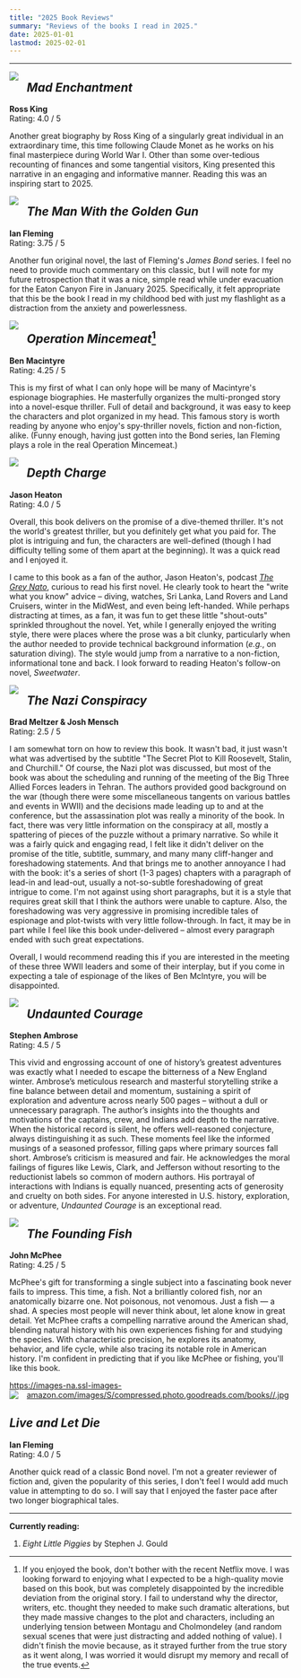 ```yaml
---
title: "2025 Book Reviews"
summary: "Reviews of the books I read in 2025."
date: 2025-01-01
lastmod: 2025-02-01
---
```


<!-- My favorite books of the year (links to the respective review below):

1. [*The Wide Wide Sea*](#the-wide-wide-sea)
2. [*Slow Productivity*](#slow-productivity)
3. [*The Bookseller of Florence*](#the-bookseller-of-florence)
4. [*Draft No. 4*](#draft-no-4) -->

---

<a style="float: left; padding-right: 15px"><img border="0" src="https://i.gr-assets.com/images/S/compressed.photo.goodreads.com/books/1460910417l/28260588._SX98_.jpg"/></a>

## *Mad Enchantment*

**Ross King** <br>
Rating: 4.0 / 5

Another great biography by Ross King of a singularly great individual in an extraordinary time, this time following Claude Monet as he works on his final masterpiece during World War I.
Other than some over-tedious recounting of finances and some tangential visitors, King presented this narrative in an engaging and informative manner.
Reading this was an inspiring start to 2025.

<a style="float: left; padding-right: 15px"><img border="0" src="https://i.gr-assets.com/images/S/compressed.photo.goodreads.com/books/1436053981l/177193._SX98_.jpg"/></a>

## *The Man With the Golden Gun*

**Ian Fleming** <br>
Rating: 3.75 / 5

Another fun original novel, the last of Fleming's *James Bond* series.
I feel no need to provide much commentary on this classic, but I will note for my future retrospection that it was a nice, simple read while under evacuation for the Eaton Canyon Fire in January 2025.
Specifically, it felt appropriate that this be the book I read in my childhood bed with just my flashlight as a distraction from the anxiety and powerlessness.

<a style="float: left; padding-right: 15px"><img border="0" src="https://i.gr-assets.com/images/S/compressed.photo.goodreads.com/books/1327448835l/7632329._SX98_.jpg"/></a>

## *Operation Mincemeat*[^1]

**Ben Macintyre** <br>
Rating: 4.25 / 5

This is my first of what I can only hope will be many of Macintyre's espionage biographies.
He masterfully organizes the multi-pronged story into a novel-esque thriller.
Full of detail and background, it was easy to keep the characters and plot organized in my head.
This famous story is worth reading by anyone who enjoy's spy-thriller novels, fiction and non-fiction, alike.
(Funny enough, having just gotten into the Bond series, Ian Fleming plays a role in the real Operation Mincemeat.)

[^1]: If you enjoyed the book, don't bother with the recent Netflix move. I was looking forward to enjoying what I expected to be a high-quality movie based on this book, but was completely disappointed by the incredible deviation from the original story. I fail to understand why the director, writers, etc. thought they needed to make such dramatic alterations, but they made massive changes to the plot and characters, including an underlying tension between Montagu and Cholmondeley (and random sexual scenes that were just distracting and added nothing of value). I didn't finish the movie because, as it strayed further from the true story as it went along, I was worried it would disrupt my memory and recall of the true events.

<a style="float: left; padding-right: 15px"><img border="0" src="https://i.gr-assets.com/images/S/compressed.photo.goodreads.com/books/1620681909l/57814679._SX98_.jpg"/></a>

## *Depth Charge*

**Jason Heaton** <br>
Rating: 4.0 / 5

Overall, this book delivers on the promise of a dive-themed thriller.
It's not the world's greatest thriller, but you definitely get what you paid for.
The plot is intriguing and fun, the characters are well-defined (though I had difficulty telling some of them apart at the beginning).
It was a quick read and I enjoyed it.

I came to this book as a fan of the author, Jason Heaton's, podcast [*The Grey Nato*](https://thegreynato.com), curious to read his first novel.
He clearly took to heart the "write what you know" advice – diving, watches, Sri Lanka, Land Rovers and Land Cruisers, winter in the MidWest, and even being left-handed.
While perhaps distracting at times, as a fan, it was fun to get these little "shout-outs" sprinkled throughout the novel.
Yet, while I generally enjoyed the writing style, there were places where the prose was a bit clunky, particularly when the author needed to provide technical background information (*e.g.*, on saturation diving).
The style would jump from a narrative to a non-fiction, informational tone and back.
I look forward to reading Heaton's follow-on novel, *Sweetwater*.

<a style="float: left; padding-right: 15px"><img border="0" src="https://i.gr-assets.com/images/S/compressed.photo.goodreads.com/books/1649929399l/60784360._SX98_.jpg"/></a>

## *The Nazi Conspiracy*

**Brad Meltzer & Josh Mensch** <br>
Rating: 2.5 / 5

I am somewhat torn on how to review this book.
It wasn't bad, it just wasn't what was advertised by the subtitle "The Secret Plot to Kill Roosevelt, Stalin, and Churchill."
Of course, the Nazi plot was discussed, but most of the book was about the scheduling and running of the meeting of the Big Three Allied Forces leaders in Tehran.
The authors provided good background on the war (though there were some miscellaneous tangents on various battles and events in WWII) and the decisions made leading up to and at the conference, but the assassination plot was really a minority of the book.
In fact, there was very little information on the conspiracy at all, mostly a spattering of pieces of the puzzle without a primary narrative.
So while it was a fairly quick and engaging read, I felt like it didn't deliver on the promise of the title, subtitle, summary, and many many cliff-hanger and foreshadowing statements.
And that brings me to another annoyance I had with the book: it's a series of short (1-3 pages) chapters with a paragraph of lead-in and lead-out, usually a not-so-subtle foreshadowing of great intrigue to come.
I'm not against using short paragraphs, but it is a style that requires great skill that I think the authors were unable to capture.
Also, the foreshadowing was very aggressive in promising incredible tales of espionage and plot-twists with very little follow-through.
In fact, it may be in part while I feel like this book under-delivered – almost every paragraph ended with such great expectations.

Overall, I would recommend reading this if you are interested in the meeting of these three WWII leaders and some of their interplay, but if you come in expecting a tale of espionage of the likes of Ben McIntyre, you will be disappointed.

<a style="float: left; padding-right: 15px"><img border="0" src="https://i.gr-assets.com/images/S/compressed.photo.goodreads.com/books/1408925996l/45546._SX98_.jpg"/></a>

## *Undaunted Courage*

**Stephen Ambrose** <br>
Rating: 4.5 / 5

This vivid and engrossing account of one of history’s greatest adventures was exactly what I needed to escape the bitterness of a New England winter.
Ambrose’s meticulous research and masterful storytelling strike a fine balance between detail and momentum, sustaining a spirit of exploration and adventure across nearly 500 pages – without a dull or unnecessary paragraph.
The author’s insights into the thoughts and motivations of the captains, crew, and Indians add depth to the narrative.
When the historical record is silent, he offers well-reasoned conjecture, always distinguishing it as such.
These moments feel like the informed musings of a seasoned professor, filling gaps where primary sources fall short.
Ambrose’s criticism is measured and fair.
He acknowledges the moral failings of figures like Lewis, Clark, and Jefferson without resorting to the reductionist labels so common of modern authors.
His portrayal of interactions with Indians is equally nuanced, presenting acts of generosity and cruelty on both sides.
For anyone interested in U.S. history, exploration, or adventure, *Undaunted Courage* is an exceptional read.

<a style="float: left; padding-right: 15px"><img border="0" src="https://i.gr-assets.com/images/S/compressed.photo.goodreads.com/books/1671460307l/290588._SX98_.jpg"/></a>

## *The Founding Fish*

**John McPhee** <br>
Rating: 4.25 / 5

McPhee's gift for transforming a single subject into a fascinating book never fails to impress.
This time, a fish.
Not a brilliantly colored fish, nor an anatomically bizarre one. Not poisonous, not venomous. Just a fish — a shad.
A species most people will never think about, let alone know in great detail.
Yet McPhee crafts a compelling narrative around the American shad, blending natural history with his own experiences fishing for and studying the species.
With characteristic precision, he explores its anatomy, behavior, and life cycle, while also tracing its notable role in American history.
I'm confident in predicting that if you like McPhee or fishing, you'll like this book.

https://images-na.ssl-images-amazon.com/images/S/compressed.photo.goodreads.com/books//.jpg
<a style="float: left; padding-right: 15px"><img border="0" src="https://i.gr-assets.com/images/S/compressed.photo.goodreads.com/books/1327953982l/3763._SX98_.jpg"/></a>

## *Live and Let Die*

**Ian Fleming** <br>
Rating: 4.0 / 5

Another quick read of a classic Bond novel.
I'm not a greater reviewer of fiction and, given the popularity of this series, I don't feel I would add much value in attempting to do so.
I will say that I enjoyed the faster pace after two longer biographical tales.

<!-- <a style="float: left; padding-right: 15px"><img border="0" src="https://i.gr-assets.com/images/S/compressed.photo.goodreads.com/books/1545854312l/12609433._SX98_.jpg"/></a>

## *Title*

**Author** <br>
Rating: XX / 5

TK 
-->

---

**Currently reading:**

1. *Eight Little Piggies* by Stephen J. Gould
